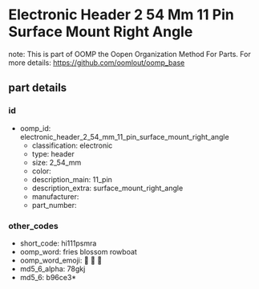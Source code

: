# Electronic Header 2 54 Mm 11 Pin Surface Mount Right Angle  

note: This is part of OOMP the Oopen Organization Method For Parts. For more details: https://github.com/oomlout/oomp_base

##  part details





### id
* oomp_id: electronic_header_2_54_mm_11_pin_surface_mount_right_angle
  * classification: electronic
  * type: header
  * size: 2_54_mm
  * color: 
  * description_main: 11_pin
  * description_extra: surface_mount_right_angle
  * manufacturer: 
  * part_number: 

### other_codes
* short_code: hi111psmra
* oomp_word: fries blossom rowboat
* oomp_word_emoji: :fries: :blossom: :rowboat:
* md5_6_alpha: 78gkj
* md5_6: b96ce3* 